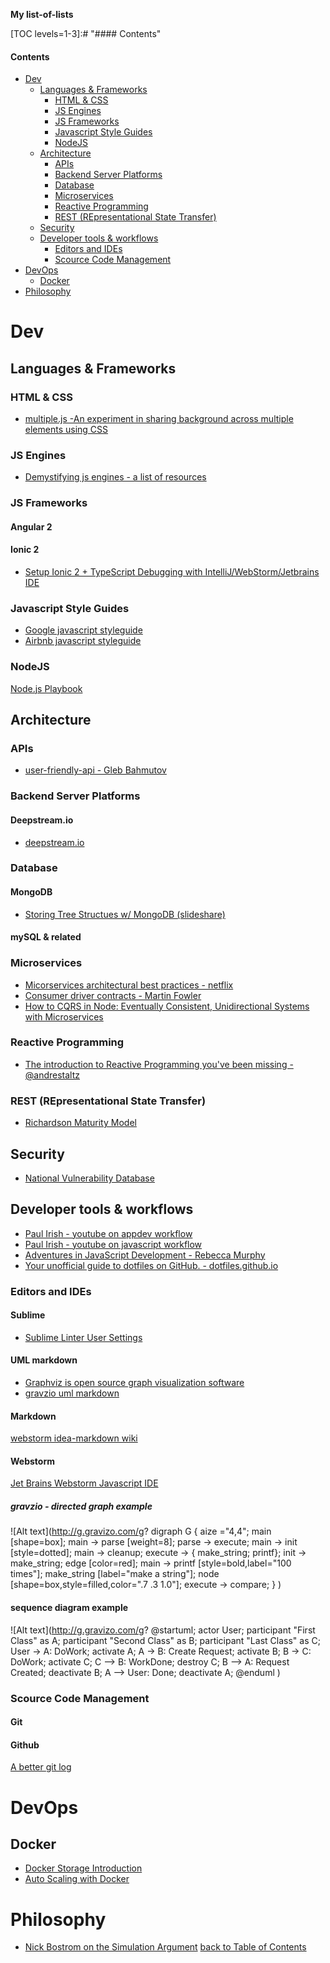 **My list-of-lists**

<a href="#toc"></a>
[TOC levels=1-3]:# "#### Contents"

#### Contents
- [Dev](#dev)
    - [Languages & Frameworks](#languages--frameworks)
        - [HTML & CSS](#html--css)
        - [JS Engines](#js-engines)
        - [JS Frameworks](#js-frameworks)
        - [Javascript Style Guides](#javascript-style-guides)
        - [NodeJS](#nodejs)
    - [Architecture](#architecture)
        - [APIs](#apis)
        - [Backend Server Platforms](#backend-server-platforms)
        - [Database](#database)
        - [Microservices](#microservices)
        - [Reactive Programming](#reactive-programming)
        - [REST (REpresentational State Transfer)](#rest-representational-state-transfer)
    - [Security](#security)
    - [Developer tools & workflows](#developer-tools--workflows)
        - [Editors and IDEs](#editors-and-ides)
        - [Scource Code Management](#scource-code-management)
- [DevOps](#devops)
    - [Docker](#docker)
- [Philosophy](#philosophy)

# Dev
## Languages & Frameworks
### HTML & CSS
* [multiple.js -An experiment in sharing background across multiple elements using CSS](http://multiple.js.org/) 
 
### JS Engines 
* [Demystifying js engines - a list of resources](https://github.com/a0viedo/demystifying-js-engines?utm_campaign=explore-email&utm_medium=email&utm_source=newsletter&utm_term=weekly) 

### JS Frameworks
#### Angular 2
#### Ionic 2
* [Setup Ionic 2 + TypeScript Debugging with IntelliJ/WebStorm/Jetbrains IDE](http://blog.thecodecampus.de/setup-ionic-2-typescript-debugging-intellijwebstormjetbrains-ide/)
### Javascript Style Guides
* [Google javascript styleguide](https://google.github.io/styleguide/javascriptguide.xml)
* [Airbnb javascript styleguide](https://github.com/airbnb/javascript) 
### NodeJS
[Node.js Playbook](https://github.com/HiFaraz/node-playbook?utm_campaign=explore-email&utm_medium=email&utm_source=newsletter&utm_term=weekly#workflow) 

## Architecture
### APIs
* [user-friendly-api - Gleb Bahmutov](http://glebbahmutov.com/blog/user-friendly-api/)

### Backend Server Platforms
#### Deepstream.io
* [deepstream.io](http://www.deepstream.io)

### Database
#### MongoDB
* [Storing Tree Structues w/ MongoDB (slideshare)](http://www.slideshare.net/voronenko/storing-tree-structures-with-mongodb)

#### mySQL & related

### Microservices
* [Micorservices architectural best practices - netflix](https://www.nginx.com/blog/microservices-at-netflix-architectural-best-practices/)
* [Consumer driver contracts - Martin Fowler](http://martinfowler.com/articles/consumerDrivenContracts.html)
* [How to CQRS in Node: Eventually Consistent, Unidirectional Systems with Microservices](http://nycnode.com/videos/matt-walters-how-to-cqrs-in-node-eventually-consistent-unidirectional-systems-with-microservices)

### Reactive Programming
* [The introduction to Reactive Programming you've been missing - @andrestaltz](https://gist.github.com/staltz/868e7e9bc2a7b8c1f754)

### REST (REpresentational State Transfer)
* [Richardson Maturity Model](http://martinfowler.com/articles/richardsonMaturityModel.html)

## Security
* [National Vulnerability Database](https://nvd.nist.gov/home.cfm)

## Developer tools & workflows
* [Paul Irish - youtube on appdev workflow](https://www.youtube.com/watch?v=vDbbz-BdyYc)
* [Paul Irish - youtube on javascript workflow](https://www.youtube.com/watch?v=f7AU2Ozu8eo)
* [Adventures in JavaScript Development - Rebecca Murphy](http://rmurphey.com/)
* <a href="http://dotfiles.github.io" target="_blank">Your unofficial guide to dotfiles on GitHub. - dotfiles.github.io</a>
###  Editors and IDEs
#### Sublime
* [Sublime Linter User Settings](http://bl.ocks.org/bretdavidson/3189814)
#### UML markdown 
* [Graphviz is open source graph visualization software](http://www.graphviz.org/)
* [gravzio uml markdown](http://gravizo.com)
#### Markdown
[webstorm idea-markdown wiki](https://github.com/vsch/idea-multimarkdown/wiki/Adding-a-Table-of-Contents) 
#### Webstorm
[Jet Brains Webstorm Javascript IDE](https://www.jetbrains.com/webstorm/) 
##### gravzio - directed graph example 
![Alt text](http://g.gravizo.com/g?
  digraph G {
    aize ="4,4";
    main [shape=box];
    main -> parse [weight=8];
    parse -> execute;
    main -> init [style=dotted];
    main -> cleanup;
    execute -> { make_string; printf};
    init -> make_string;
    edge [color=red];
    main -> printf [style=bold,label="100 times"];
    make_string [label="make a string"];
    node [shape=box,style=filled,color=".7 .3 1.0"];
    execute -> compare;
  }
)

#### sequence diagram example

![Alt text](http://g.gravizo.com/g?
@startuml;
actor User;
participant "First Class" as A;
participant "Second Class" as B;
participant "Last Class" as C;
User -> A: DoWork;
activate A;
A -> B: Create Request;
activate B;
B -> C: DoWork;
activate C;
C --> B: WorkDone;
destroy C;
B --> A: Request Created;
deactivate B;
A --> User: Done;
deactivate A;
@enduml
)

### Scource Code Management
#### Git
#### Github
[A better git log](https://coderwall.com/p/euwpig/a-better-git-log) 

# DevOps
## Docker
* [Docker Storage Introduction](https://deis.com/blog/2016/docker-storage-introduction/?mkt_tok=eyJpIjoiTXpNNU1tUXhZVGRrTXpnNSIsInQiOiJreDk2b0h3TDJmcjBEcjVsOXZVMUl4dXd2RGFcL0pKWUFnWkcwUFZDbEFYYU56QWhnaTlsUXpDMDVEQ1R2TCt4R2N3Z0tnaFFUMERlQWVXNGo2elQwWUpRVnVTS1NcLzkrS1A0Q3FvTGZNeVNVPSJ9)
* [Auto Scaling with Docker](https://botleg.com/stories/auto-scaling-with-docker/?mkt_tok=eyJpIjoiTXpNNU1tUXhZVGRrTXpnNSIsInQiOiJreDk2b0h3TDJmcjBEcjVsOXZVMUl4dXd2RGFcL0pKWUFnWkcwUFZDbEFYYU56QWhnaTlsUXpDMDVEQ1R2TCt4R2N3Z0tnaFFUMERlQWVXNGo2elQwWUpRVnVTS1NcLzkrS1A0Q3FvTGZNeVNVPSJ9) 

# Philosophy
* [Nick Bostrom on the Simulation Argument](http://philosophybites.com/2011/08/nick-bostrom-on-the-simulation-argument.html) 
<a href="#toc">back to Table of Contents</a> 